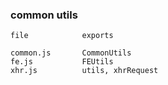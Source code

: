 ### common utils

```
file            exports

common.js       CommonUtils
fe.js           FEUtils
xhr.js          utils, xhrRequest
```